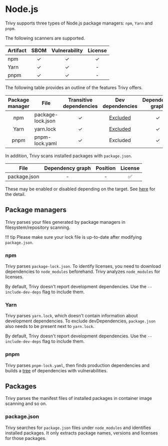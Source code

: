 # Node.js

Trivy supports three types of Node.js package managers: `npm`, `Yarn` and `pnpm`.

The following scanners are supported.

| Artifact | SBOM  | Vulnerability | License |
| -------- | :---: | :-----------: | :-----: |
| npm      |   ✓   |       ✓       |    ✓    |
| Yarn     |   ✓   |       ✓       |    -    |
| pnpm     |   ✓   |       ✓       |    -    |

The following table provides an outline of the features Trivy offers.

| Package manager | File              | Transitive dependencies | Dev dependencies  | Dependency graph | Position |
| :-------------: | ----------------- | :---------------------: | :---------------: | :--------------: | :------: |
|       npm       | package-lock.json |            ✓            | [Excluded](#npm)  |        ✓         |    ✓     |
|      Yarn       | yarn.lock         |            ✓            | [Excluded](#yarn) |        ✓         |    ✓     |
|      pnpm       | pnpm-lock.yaml    |            ✓            |     Excluded      |        ✓         |    -     |

In addition, Trivy scans installed packages with `package.json`.

| File         | Dependency graph | Position | License |
| ------------ | :--------------: | :------: | :-----: |
| package.json |        -         |    -     |    ✅    |

These may be enabled or disabled depending on the target.
See [here](./index.md) for the detail.

## Package managers
Trivy parses your files generated by package managers in filesystem/repository scanning.

!!! tip
    Please make sure your lock file is up-to-date after modifying `package.json`.

### npm
Trivy parses `package-lock.json`.
To identify licenses, you need to download dependencies to `node_modules` beforehand.
Trivy analyzes `node_modules` for licenses.

By default, Trivy doesn't report development dependencies. Use the `--include-dev-deps` flag to include them.

### Yarn
Trivy parses `yarn.lock`, which doesn't contain information about development dependencies.
To exclude devDependencies, `package.json` also needs to be present next to `yarn.lock`.

By default, Trivy doesn't report development dependencies. Use the `--include-dev-deps` flag to include them.

### pnpm
Trivy parses `pnpm-lock.yaml`, then finds production dependencies and builds a [tree] of dependencies with vulnerabilities.

## Packages
Trivy parses the manifest files of installed packages in container image scanning and so on.

### package.json
Trivy searches for `package.json` files under `node_modules` and identifies installed packages.
It only extracts package names, versions and licenses for those packages.


[tree]: ../../../configuration/reporting.md#show-origins-of-vulnerable-dependencies 